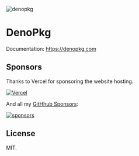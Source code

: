<!-- markdownlint-disable MD041 -->

![denopkg](./public/denopkg.png)

# DenoPkg

Documentation: https://denopkg.com

## Sponsors

Thanks to Vercel for sponsoring the website hosting.


[![Vercel](https://cdn.jsdelivr.net/gh/egoist-bot/images/power-by-vercel.svg)](https://vercel.com?utm_source=egoist-labs)

And all my [GitHhub Sponsors](https://github.com/sponsors/egoist):

[![sponsors](https://sponsors-images.egoist.sh/sponsors.svg)](https://github.com/sponsors/egoist)

## License

MIT.


